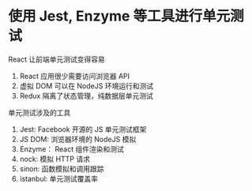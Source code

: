 # 使用 Jest, Enzyme 等工具进行单元测试

React 让前端单元测试变得容易

1. React 应用很少需要访问浏览器 API
2. 虚拟 DOM 可以在 NodeJS 环境运行和测试
3. Redux 隔离了状态管理，纯数据层单元测试

单元测试涉及的工具

1. Jest: Facebook 开源的 JS 单元测试框架
2. JS DOM: 浏览器环境的 NodeJS 模拟
3. Enzyme： React 组件渲染和测试
4. nock: 模拟 HTTP 请求
5. sinon: 函数模拟和调用跟踪
6. istanbul: 单元测试覆盖率

